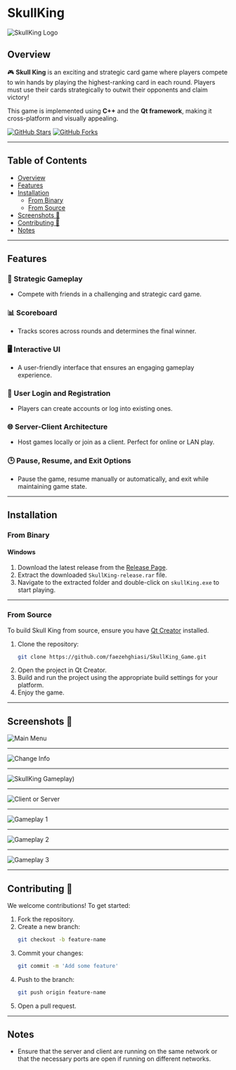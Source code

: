# SkullKing

![SkullKing Logo](https://via.placeholder.com/800x200.png?text=Skull+King+Game)

## Overview

🎮 **Skull King** is an exciting and strategic card game where players compete to win hands by playing the highest-ranking card in each round. Players must use their cards strategically to outwit their opponents and claim victory! 

This game is implemented using **C++** and the **Qt framework**, making it cross-platform and visually appealing.

[![GitHub Stars]([https://img.shields.io/github/stars/faezehghiasi/SkullKing_Game?style=social)](https://github.com/faezehghiasi/SkullKing_Game/stargazers](https://github.com/faezehghiasi/SkullKing_Game/blob/main/images/Screenshot%202024-12-12%20224828.png))
[![GitHub Forks]([https://img.shields.io/github/forks/faezehghiasi/SkullKing_Game?style=social)](https://github.com/faezehghiasi/SkullKing_Game/network/members](https://github.com/faezehghiasi/SkullKing_Game/blob/main/images/Screenshot%202024-12-12%20224828.png))

---

## Table of Contents

- [Overview](#overview)
- [Features](#features)
- [Installation](#installation)
  - [From Binary](#from-binary)
  - [From Source](#from-source)
- [Screenshots 📸](#screenshots-)
- [Contributing 🤝](#contributing-)
- [Notes](#notes)

---

## Features

### 🎯 Strategic Gameplay
- Compete with friends in a challenging and strategic card game.

### 📊 Scoreboard
- Tracks scores across rounds and determines the final winner.

### 🖥️ Interactive UI
- A user-friendly interface that ensures an engaging gameplay experience.

### 🔑 User Login and Registration
- Players can create accounts or log into existing ones.

### 🌐 Server-Client Architecture
- Host games locally or join as a client. Perfect for online or LAN play.

### 🕒 Pause, Resume, and Exit Options
- Pause the game, resume manually or automatically, and exit while maintaining game state.

---

## Installation

### From Binary

#### Windows
1. Download the latest release from the [Release Page](https://github.com/faezehghiasi/SkullKing_Game/releases/tag/v1.0.0).
2. Extract the downloaded `SkullKing-release.rar` file.
3. Navigate to the extracted folder and double-click on `skullKing.exe` to start playing.

---

### From Source

To build Skull King from source, ensure you have [Qt Creator](https://www.qt.io/download) installed.

1. Clone the repository:
   ```bash
   git clone https://github.com/faezehghiasi/SkullKing_Game.git
2. Open the project in Qt Creator.
3. Build and run the project using the appropriate build settings for your platform.
4. Enjoy the game.

---

## Screenshots 📸





![Main Menu](https://github.com/faezehghiasi/SkullKing_Game/blob/main/images/Screenshot%202024-12-12%20225041.png?raw=true)

---
![Change Info](https://github.com/faezehghiasi/SkullKing_Game/blob/main/images/Screenshot%202024-12-12%20225522.png?raw=true)

---
![SkullKing Gameplay](https://github.com/faezehghiasi/SkullKing_Game/blob/main/images/Screenshot%202024-12-12%20224828.png?raw=true))

---
![Client or Server](https://github.com/faezehghiasi/SkullKing_Game/blob/main/images/Screenshot%202024-12-12%20225100.png?raw=true)

---
![Gameplay 1](https://github.com/faezehghiasi/SkullKing_Game/blob/main/images/Screenshot%202024-12-12%20225441.png?raw=true)

---
![Gameplay 2](https://github.com/faezehghiasi/SkullKing_Game/blob/main/images/Screenshot%202024-12-12%20225454.png?raw=true)

---
![Gameplay 3](https://github.com/faezehghiasi/SkullKing_Game/blob/main/images/Screenshot%202024-12-12%20225509.png?raw=true)

---

## Contributing 🤝

We welcome contributions! To get started:

1. Fork the repository.
2. Create a new branch:
   ```bash
   git checkout -b feature-name
3. Commit your changes:
   ```bash
   git commit -m 'Add some feature'
4. Push to the branch:
   ```bash
   git push origin feature-name
5. Open a pull request.

---

## Notes

- Ensure that the server and client are running on the same network or that the necessary ports are open if running on different networks.








